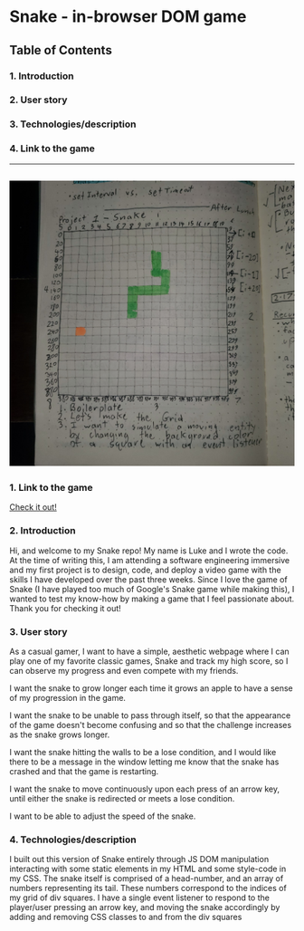 # Snake - in-browser DOM game

## Table of Contents
### 1. Introduction
### 2. User story
### 3. Technologies/description
### 4. Link to the game

---------------------------------------------------------
![First sketch of Snake](firstsketchofsnake.jpg)
---------------------------------------------------------

### 1. Link to the game
[Check it out!](https://guantanamobosch.github.io/SEI-Project1-Snake-Game/)

### 2. Introduction
Hi, and welcome to my Snake repo! My name is Luke and I wrote the code. At the time of writing this, I am attending a software engineering immersive and my first project is to design, code, and deploy a video game with the skills I have developed over the past three weeks. Since I love the game of Snake (I have played too much of Google's Snake game while making this), I wanted to test my know-how by making a game that I feel passionate about. Thank you for checking it out!

### 3. User story
As a casual gamer, I want to have a simple, aesthetic webpage where I can play one of my favorite classic games, Snake and track my high score, so I can observe my progress and even compete with my friends.

I want the snake to grow longer each time it grows an apple to have a sense of my progression in the game.

I want the snake to be unable to pass through itself, so that the appearance of the game doesn't become confusing and so that the challenge increases as the snake grows longer.

I want the snake hitting the walls to be a lose condition, and I would like there to be a message in the window letting me know that the snake has crashed and that the game is restarting.

I want the snake to move continuously upon each press of an arrow key, until either the snake is redirected or meets a lose condition.

I want to be able to adjust the speed of the snake.

### 4. Technologies/description
I built out this version of Snake entirely through JS DOM manipulation interacting with some static elements in my HTML and some style-code in my CSS. The snake itself is comprised of a head-number, and an array of numbers representing its tail. These numbers correspond to the indices of my grid of div squares. I have a single event listener to respond to the player/user pressing an arrow key, and moving the snake accordingly by adding and removing CSS classes to and from the div squares